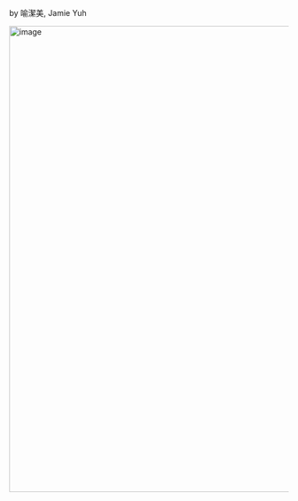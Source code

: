 by 喻潔美, Jamie Yuh

<img width="841" alt="image" src="https://github.com/user-attachments/assets/d7f259b9-b87e-4ae7-917f-1a1e1db22ca0" />
